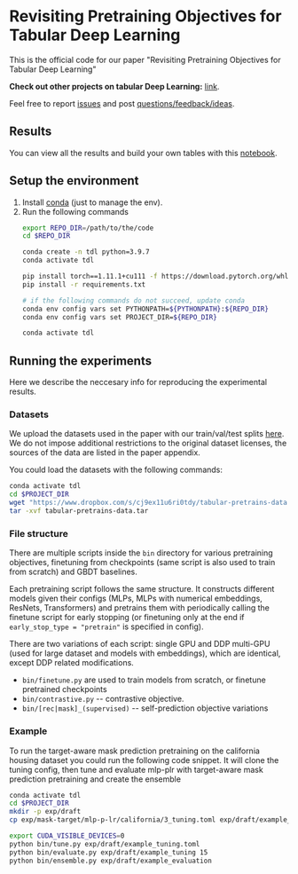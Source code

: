 # Revisiting Pretraining Objectives for Tabular Deep Learning
This is the official code for our paper "Revisiting Pretraining Objectives for Tabular Deep Learning"

**Check out other projects on tabular Deep Learning:** [link](https://github.com/Yura52/rtdl#papers-and-projects).

Feel free to report [issues](https://github.com/puhsu/tabular-dl-pretrain-objectives/issues) and post [questions/feedback/ideas](https://github.com/puhsu/tabular-dl-pretrain-objectives/discussions).

## Results
You can view all the results and build your own tables with this [notebook](bin/Reports.ipynb).

## Setup the environment
1. Install [conda](https://docs.conda.io/en/latest/miniconda.html) (just to manage the env).
2. Run the following commands
    ```bash
    export REPO_DIR=/path/to/the/code
    cd $REPO_DIR

    conda create -n tdl python=3.9.7
    conda activate tdl

    pip install torch==1.11.1+cu111 -f https://download.pytorch.org/whl/torch_stable.html
    pip install -r requirements.txt

    # if the following commands do not succeed, update conda
    conda env config vars set PYTHONPATH=${PYTHONPATH}:${REPO_DIR}
    conda env config vars set PROJECT_DIR=${REPO_DIR}
    
    conda activate tdl
    ```

## Running the experiments

Here we describe the neccesary info for reproducing the experimental results.

### Datasets

We upload the datasets used in the paper with our train/val/test splits [here](https://www.dropbox.com/s/cj9ex11u6ri0tdy/tabular-pretrains-data.tar?dl=1). We do not impose additional restrictions to the original dataset licenses, the sources of the data are listed in the paper appendix.

You could load the datasets with the following commands:

``` bash
conda activate tdl
cd $PROJECT_DIR
wget "https://www.dropbox.com/s/cj9ex11u6ri0tdy/tabular-pretrains-data.tar?dl=1" -O tabular-pretrains-data.tar
tar -xvf tabular-pretrains-data.tar
```

### File structure

There are multiple scripts inside the `bin` directory for various pretraining objectives, finetuning from checkpoints (same script is also used to train from scratch) and GBDT baselines.

Each pretraining script follows the same structure. It constructs different models given their configs (MLPs, MLPs with numerical embeddings, ResNets, Transformers) and pretrains them with periodically calling the finetune script for early stopping (or finetuning only at the end if `early_stop_type = "pretrain"` is specified in config).

There are two variations of each script: single GPU and DDP multi-GPU (used for large dataset and models with embeddings), which are identical, except DDP related modifications. 

- `bin/finetune.py` are used to train models from scratch, or finetune pretrained checkpoints
- `bin/contrastive.py` -- contrastive objective.
- `bin/[rec|mask]_(supervised)` -- self-prediction objective variations

### Example
To run the target-aware mask prediction pretraining on the california housing dataset you could run the following code snippet. It will clone the tuning config, then tune and evaluate mlp-plr with target-aware mask prediction pretraining and create the ensemble

``` bash
conda activate tdl
cd $PROJECT_DIR
mkdir -p exp/draft
cp exp/mask-target/mlp-p-lr/california/3_tuning.toml exp/draft/example_tuning.toml

export CUDA_VISIBLE_DEVICES=0
python bin/tune.py exp/draft/example_tuning.toml
python bin/evaluate.py exp/draft/example_tuning 15
python bin/ensemble.py exp/draft/example_evaluation
```


